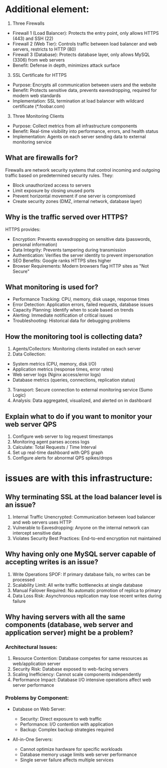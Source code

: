 # Additional element:
1. Three Firewalls
  - Firewall 1 (Load Balancer): Protects the entry point, only allows HTTPS (443) and SSH (22)
  - Firewall 2 (Web Tier): Controls traffic between load balancer and web servers, restricts to HTTP (80)
  - Firewall 3 (Database): Protects database layer, only allows MySQL (3306) from web servers
  - Benefit: Defense in depth, minimizes attack surface

3. SSL Certificate for HTTPS
- Purpose: Encrypts all communication between users and the website
- Benefit: Protects sensitive data, prevents eavesdropping, required for modern web standards
- Implementation: SSL termination at load balancer with wildcard certificate (*.foobar.com)

3. Three Monitoring Clients
- Purpose: Collect metrics from all infrastructure components
- Benefit: Real-time visibility into performance, errors, and health status
- Implementation: Agents on each server sending data to external monitoring service

## What are firewalls for?
Firewalls are network security systems that control incoming and outgoing traffic based on predetermined security rules. They:
- Block unauthorized access to servers
- Limit exposure by closing unused ports
- Prevent horizontal movement if one server is compromised
- Create security zones (DMZ, internal network, database layer)

## Why is the traffic served over HTTPS?
HTTPS provides:
- Encryption: Prevents eavesdropping on sensitive data (passwords, personal information)
- Data Integrity: Prevents tampering during transmission
- Authentication: Verifies the server identity to prevent impersonation
- SEO Benefits: Google ranks HTTPS sites higher
- Browser Requirements: Modern browsers flag HTTP sites as "Not Secure"

## What monitoring is used for?
- Performance Tracking: CPU, memory, disk usage, response times
- Error Detection: Application errors, failed requests, database issues
- Capacity Planning: Identify when to scale based on trends
- Alerting: Immediate notification of critical issues
- Troubleshooting: Historical data for debugging problems

## How the monitoring tool is collecting data?
1. Agents/Collectors: Monitoring clients installed on each server
2. Data Collection:
  - System metrics (CPU, memory, disk I/O)
  - Application metrics (response times, error rates)
  - Web server logs (Nginx access/error logs)
  - Database metrics (queries, connections, replication status)
3. Transport: Secure connection to external monitoring service (Sumo Logic)
4. Analysis: Data aggregated, visualized, and alerted on in dashboard

## Explain what to do if you want to monitor your web server QPS
1. Configure web server to log request timestamps
2. Monitoring agent parses access logs
3. Calculate: Total Requests / Time Interval
4. Set up real-time dashboard with QPS graph
5. Configure alerts for abnormal QPS spikes/drops

# issues are with this infrastructure:
## Why terminating SSL at the load balancer level is an issue?
1. Internal Traffic Unencrypted: Communication between load balancer and web servers uses HTTP
2. Vulnerable to Eavesdropping: Anyone on the internal network can intercept sensitive data
3. Violates Security Best Practices: End-to-end encryption not maintained

## Why having only one MySQL server capable of accepting writes is an issue?
1. Write Operations SPOF: If primary database fails, no writes can be processed
2. Scalability Limit: All write traffic bottlenecks at single database
3. Manual Failover Required: No automatic promotion of replica to primary
4. Data Loss Risk: Asynchronous replication may lose recent writes during failure
   
## Why having servers with all the same components (database, web server and application server) might be a problem?
### Architectural Issues:
1. Resource Contention: Database competes for same resources as web/application server
2. Security Risk: Database exposed to web-facing servers
3. Scaling Inefficiency: Cannot scale components independently
4. Performance Impact: Database I/O intensive operations affect web server performance

### Problems by Component:
- Database on Web Server:
  - Security: Direct exposure to web traffic
  - Performance: I/O contention with application
  - Backup: Complex backup strategies required

- All-in-One Servers:
  - Cannot optimize hardware for specific workloads
  - Database memory usage limits web server performance
  - Single server failure affects multiple services

